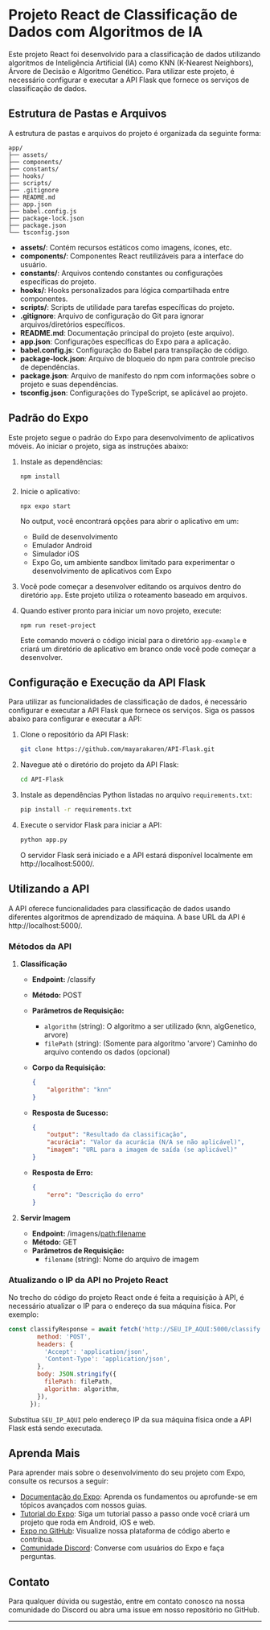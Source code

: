 # Projeto React de Classificação de Dados com Algoritmos de IA

Este projeto React foi desenvolvido para a classificação de dados utilizando algoritmos de Inteligência Artificial (IA) como KNN (K-Nearest Neighbors), Árvore de Decisão e Algoritmo Genético. Para utilizar este projeto, é necessário configurar e executar a API Flask que fornece os serviços de classificação de dados.

## Estrutura de Pastas e Arquivos

A estrutura de pastas e arquivos do projeto é organizada da seguinte forma:

```
app/
├── assets/
├── components/
├── constants/
├── hooks/
├── scripts/
├── .gitignore
├── README.md
├── app.json
├── babel.config.js
├── package-lock.json
├── package.json
└── tsconfig.json
```

- **assets/**: Contém recursos estáticos como imagens, ícones, etc.
- **components/**: Componentes React reutilizáveis para a interface do usuário.
- **constants/**: Arquivos contendo constantes ou configurações específicas do projeto.
- **hooks/**: Hooks personalizados para lógica compartilhada entre componentes.
- **scripts/**: Scripts de utilidade para tarefas específicas do projeto.
- **.gitignore**: Arquivo de configuração do Git para ignorar arquivos/diretórios específicos.
- **README.md**: Documentação principal do projeto (este arquivo).
- **app.json**: Configurações específicas do Expo para a aplicação.
- **babel.config.js**: Configuração do Babel para transpilação de código.
- **package-lock.json**: Arquivo de bloqueio do npm para controle preciso de dependências.
- **package.json**: Arquivo de manifesto do npm com informações sobre o projeto e suas dependências.
- **tsconfig.json**: Configurações do TypeScript, se aplicável ao projeto.

## Padrão do Expo

Este projeto segue o padrão do Expo para desenvolvimento de aplicativos móveis. Ao iniciar o projeto, siga as instruções abaixo:

1. Instale as dependências:

   ```
   npm install
   ```

2. Inicie o aplicativo:

   ```
   npx expo start
   ```

   No output, você encontrará opções para abrir o aplicativo em um:

   - Build de desenvolvimento
   - Emulador Android
   - Simulador iOS
   - Expo Go, um ambiente sandbox limitado para experimentar o desenvolvimento de aplicativos com Expo

3. Você pode começar a desenvolver editando os arquivos dentro do diretório `app`. Este projeto utiliza o roteamento baseado em arquivos.

4. Quando estiver pronto para iniciar um novo projeto, execute:

   ```
   npm run reset-project
   ```

   Este comando moverá o código inicial para o diretório `app-example` e criará um diretório de aplicativo em branco onde você pode começar a desenvolver.

## Configuração e Execução da API Flask

Para utilizar as funcionalidades de classificação de dados, é necessário configurar e executar a API Flask que fornece os serviços. Siga os passos abaixo para configurar e executar a API:

1. Clone o repositório da API Flask:

   ```bash
   git clone https://github.com/mayarakaren/API-Flask.git
   ```

2. Navegue até o diretório do projeto da API Flask:

   ```bash
   cd API-Flask
   ```

3. Instale as dependências Python listadas no arquivo `requirements.txt`:

   ```bash
   pip install -r requirements.txt
   ```

4. Execute o servidor Flask para iniciar a API:

   ```bash
   python app.py
   ```

   O servidor Flask será iniciado e a API estará disponível localmente em http://localhost:5000/.

## Utilizando a API

A API oferece funcionalidades para classificação de dados usando diferentes algoritmos de aprendizado de máquina. A base URL da API é http://localhost:5000/.

### Métodos da API

1. **Classificação**

   - **Endpoint:** /classify
   - **Método:** POST
   - **Parâmetros de Requisição:**
     - `algorithm` (string): O algoritmo a ser utilizado (knn, algGenetico, arvore)
     - `filePath` (string): (Somente para algoritmo 'arvore') Caminho do arquivo contendo os dados (opcional)
   - **Corpo da Requisição:**

     ```json
     {
         "algorithm": "knn"
     }
     ```

   - **Resposta de Sucesso:**

     ```json
     {
         "output": "Resultado da classificação",
         "acurácia": "Valor da acurácia (N/A se não aplicável)",
         "imagem": "URL para a imagem de saída (se aplicável)"
     }
     ```

   - **Resposta de Erro:**

     ```json
     {
         "erro": "Descrição do erro"
     }
     ```

2. **Servir Imagem**

   - **Endpoint:** /imagens/<path:filename>
   - **Método:** GET
   - **Parâmetros de Requisição:**
     - `filename` (string): Nome do arquivo de imagem

### Atualizando o IP da API no Projeto React

No trecho do código do projeto React onde é feita a requisição à API, é necessário atualizar o IP para o endereço da sua máquina física. Por exemplo:

```javascript
const classifyResponse = await fetch('http://SEU_IP_AQUI:5000/classify', {
        method: 'POST',
        headers: {
          'Accept': 'application/json',
          'Content-Type': 'application/json',
        },
        body: JSON.stringify({
          filePath: filePath,
          algorithm: algorithm,
        }),
      });
```

Substitua `SEU_IP_AQUI` pelo endereço IP da sua máquina física onde a API Flask está sendo executada.

## Aprenda Mais

Para aprender mais sobre o desenvolvimento do seu projeto com Expo, consulte os recursos a seguir:

- [Documentação do Expo](https://docs.expo.dev/): Aprenda os fundamentos ou aprofunde-se em tópicos avançados com nossos guias.
- [Tutorial do Expo](https://docs.expo.dev/tutorial/): Siga um tutorial passo a passo onde você criará um projeto que roda em Android, iOS e web.
- [Expo no GitHub](https://github.com/expo/expo): Visualize nossa plataforma de código aberto e contribua.
- [Comunidade Discord](https://discord.gg/expo): Converse com usuários do Expo e faça perguntas.

## Contato



Para qualquer dúvida ou sugestão, entre em contato conosco na nossa comunidade do Discord ou abra uma issue em nosso repositório no GitHub.

---
